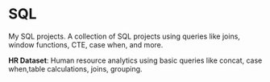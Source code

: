 # SQL
My SQL projects.
A collection of SQL projects using queries like joins, window functions, CTE, case when, and more. 

**HR Dataset**: Human resource analytics using basic queries like concat, case when,table calculations, joins, grouping.
